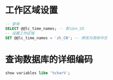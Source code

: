 # 工作区域设置

```sql
-- 查询
SELECT @@lc_time_names; -- 默认en_US
-- 设置工作区域
SET @@lc_time_names = 'zh_CN'; -- 修改为简体中文
```

# 查询数据库的详细编码

```sql
show variables like '%char%';
```

